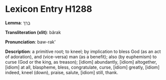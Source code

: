 # Lexicon Entry H1288

**Lemma**: בָרַךְ

**Transliteration (xlit)**: bârak

**Pronunciation**: baw-rak'

**Description**:
a primitive root; to kneel; by implication to bless God (as an act of adoration), and (vice-versa) man (as a benefit); also (by euphemism) to curse (God or the king, as treason); [idiom] abundantly, [idiom] altogether, [idiom] at all, blaspheme, bless, congratulate, curse, [idiom] greatly, [idiom] indeed, kneel (down), praise, salute, [idiom] still, thank.
